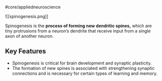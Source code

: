 #core/appliedneuroscience

![[spinogenesis.png]]

Spinogenesis is the **process of forming new dendritic spines,** which are tiny protrusions from a neuron’s dendrite that receive input from a single axon of another neuron.

## Key Features

- Spinogenesis is critical for brain development and synaptic plasticity.
- The formation of new spines is associated with strengthening synaptic connections and is necessary for certain types of learning and memory.
